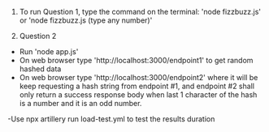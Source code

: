 1) To run Question 1, type the command on the terminal:
'node fizzbuzz.js' or 'node fizzbuzz.js (type any number)'


2) Question 2
- Run 'node app.js' 
- On web browser type 'http://localhost:3000/endpoint1' to get random hashed data
- On web browser type 'http://localhost:3000/endpoint2' where it will be keep requesting a hash string from endpoint #1, and
endpoint #2 shall only return a success response body when last 1 character of the hash is a number and it is an odd number.

-Use npx artillery run load-test.yml to test the results duration